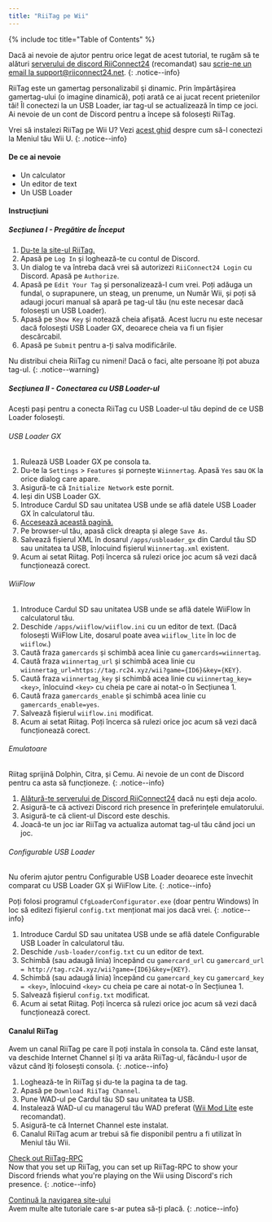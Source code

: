 ```yaml
---
title: "RiiTag pe Wii"
---
```


{% include toc title="Table of Contents" %}

Dacă ai nevoie de ajutor pentru orice legat de acest tutorial, te rugăm să te alături [serverului de discord RiiConnect24](https://discord.gg/rc24) (recomandat) sau [scrie-ne un email la support@riiconnect24.net](mailto:support@riiconnect24.net).
{: .notice--info}

RiiTag este un gamertag personalizabil şi dinamic. Prin împărtășirea gamertag-ului (o imagine dinamică), poți arată ce ai jucat recent prietenilor tăi! Îl conectezi la un USB Loader, iar tag-ul se actualizează în timp ce joci. Ai nevoie de un cont de Discord pentru a începe să folosești RiiTag.

Vrei să instalezi RiiTag pe Wii U? Vezi [acest ghid](riitag-wiiu) despre cum să-l conectezi la Meniul tău Wii U.
{: .notice--info}

#### De ce ai nevoie

* Un calculator
* Un editor de text
* Un USB Loader

#### Instrucțiuni

##### Secțiunea I - Pregătire de Început

1. [Du-te la site-ul RiiTag.](https://tag.rc24.xyz/)
2. Apasă pe `Log In` și loghează-te cu contul de Discord.
3. Un dialog te va întreba dacă vrei să autorizezi `RiiConnect24 Login` cu Discord. Apasă pe `Authorize`.
4. Apasă pe `Edit Your Tag` și personalizează-l cum vrei. Poți adăuga un fundal, o suprapunere, un steag, un prenume, un Număr Wii, și poți să adaugi jocuri manual să apară pe tag-ul tău (nu este necesar dacă folosești un USB Loader).
5. Apasă pe `Show Key` și notează cheia afișată. Acest lucru nu este necesar dacă folosești USB Loader GX, deoarece cheia va fi un fișier descărcabil.
6. Apasă pe `Submit` pentru a-ți salva modificările.

Nu distribui cheia RiiTag cu nimeni! Dacă o faci, alte persoane îți pot abuza tag-ul.
{: .notice--warning}

##### Secțiunea II - Conectarea cu USB Loader-ul

Acești pași pentru a conecta RiiTag cu USB Loader-ul tău depind de ce USB Loader folosești.

###### USB Loader GX

1. Rulează USB Loader GX pe consola ta.
2. Du-te la `Settings` > `Features` și pornește `Wiinnertag`. Apasă `Yes` sau `OK` la orice dialog care apare.
3. Asigură-te că `Initialize Network` este pornit.
4. Ieși din USB Loader GX.
5. Introduce Cardul SD sau unitatea USB unde se află datele USB Loader GX în calculatorul tău.
6. [Accesează această pagină.](https://tag.rc24.xyz/Wiinnertag.xml)
7. Pe browser-ul tău, apasă click dreapta și alege `Save As`.
8. Salvează fișierul XML în dosarul `/apps/usbloader_gx` din Cardul tău SD sau unitatea ta USB, înlocuind fișierul `Wiinnertag.xml` existent.
9. Acum ai setat Riitag. Poți încerca să rulezi orice joc acum să vezi dacă funcționează corect.

###### WiiFlow

1. Introduce Cardul SD sau unitatea USB unde se află datele WiiFlow în calculatorul tău.
2. Deschide `/apps/wiiflow/wiiflow.ini` cu un editor de text. (Dacă folosești WiiFlow Lite, dosarul poate avea `wiiflow_lite` în loc de `wiiflow`.)
3. Caută fraza `gamercards` și schimbă acea linie cu `gamercards=wiinnertag`.
4. Caută fraza `wiinnertag_url` și schimbă acea linie cu `wiinnertag_url=https://tag.rc24.xyz/wii?game={ID6}&key={KEY}`.
5. Caută fraza `wiinnertag_key` și schimbă acea linie cu `wiinnertag_key=<key>`, înlocuind `<key>` cu cheia pe care ai notat-o în Secțiunea 1.
6. Caută fraza `gamercards_enable` și schimbă acea linie cu `gamercards_enable=yes`.
7. Salvează fișierul `wiiflow.ini` modificat.
8. Acum ai setat Riitag. Poți încerca să rulezi orice joc acum să vezi dacă funcționează corect.

###### Emulatoare

Riitag sprijină Dolphin, Citra, și Cemu. Ai nevoie de un cont de Discord pentru ca asta să funcționeze.
{: .notice--info}

1. [Alătură-te serverului de Discord RiiConnect24](https://discord.gg/rc24) dacă nu ești deja acolo.
2. Asigură-te că activezi Discord rich presence în preferințele emulatorului.
3. Asigură-te că client-ul Discord este deschis.
4. Joacă-te un joc iar RiiTag va actualiza automat tag-ul tău când joci un joc.

###### Configurable USB Loader

Nu oferim ajutor pentru Configurable USB Loader deoarece este învechit comparat cu USB Loader GX și WiiFlow Lite.
{: .notice--info}

Poți folosi programul `CfgLoaderConfigurator.exe` (doar pentru Windows) în loc să editezi fișierul `config.txt` menționat mai jos dacă vrei.
{: .notice--info}

1. Introduce Cardul SD sau unitatea USB unde se află datele Configurable USB Loader în calculatorul tău.
2. Deschide `/usb-loader/config.txt` cu un editor de text.
3. Schimbă (sau adaugă linia) începând cu `gamercard_url` cu `gamercard_url = http://tag.rc24.xyz/wii?game={ID6}&key={KEY}`.
4. Schimbă (sau adaugă linia) începând cu `gamercard_key` cu `gamercard_key = <key>`, înlocuind `<key>` cu cheia pe care ai notat-o în Secțiunea 1.
5. Salvează fișierul `config.txt` modificat.
6. Acum ai setat Riitag. Poți încerca să rulezi orice joc acum să vezi dacă funcționează corect.

#### Canalul RiiTag

Avem un canal RiiTag pe care îl poți instala în consola ta. Când este lansat, va deschide Internet Channel și îți va arăta RiiTag-ul, făcându-l ușor de văzut când îți folosești consola.
{: .notice--info}

1. Loghează-te în RiiTag și du-te la pagina ta de tag.
2. Apasă pe `Download RiiTag Channel`.
3. Pune WAD-ul pe Cardul tău SD sau unitatea ta USB.
4. Instalează WAD-ul cu managerul tău WAD preferat ([Wii Mod Lite](wiimodlite) este recomandat).
5. Asigură-te că Internet Channel este instalat.
6. Canalul RiiTag acum ar trebui să fie disponibil pentru a fi utilizat în Meniul tău Wii.

[Check out RiiTag-RPC](https://github.com/RiiConnect24/RiiTag-RPC/releases/latest)<br> Now that you set up RiiTag, you can set up RiiTag-RPC to show your Discord friends what you're playing on the Wii using Discord's rich presence.
{: .notice--info}

[Continuă la navigarea site-ului](site-navigation)<br> Avem multe alte tutoriale care s-ar putea să-ți placă.
{: .notice--info}
